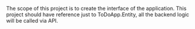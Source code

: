 ﻿The scope of this project is to create the interface of the application.
This project should have reference just to ToDoApp.Entity, all the backend logic will be called via API.
